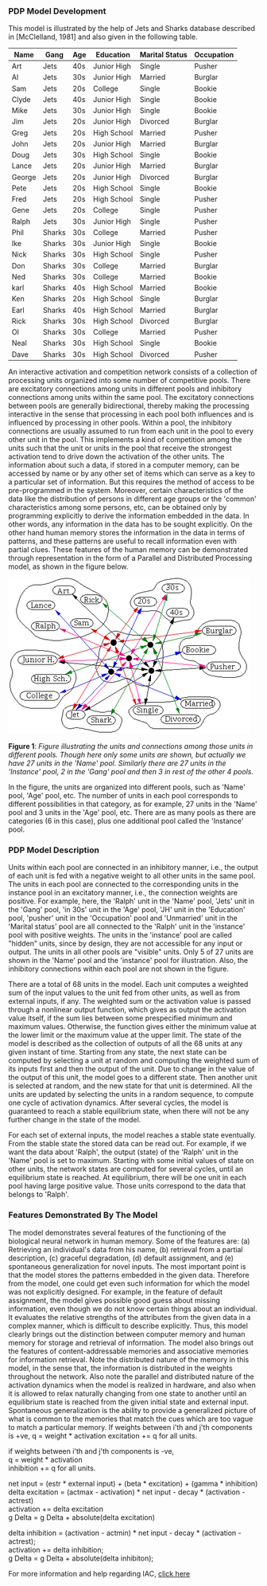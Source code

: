 ### PDP Model Development

This model is illustrated by the help of Jets and Sharks database described in [McClelland, 1981] and also given in the following table.

|Name  |Gang  |Age|Education|Marital Status |Occupation|
|------|------|---|---------|--------|----------|
|Art   |Jets  |40s|Junior High   |Single  |Pusher    |
|Al    |Jets  |30s|Junior High   |Married |Burglar   |
|Sam   |Jets  |20s|College  |Single  |Bookie    |
|Clyde |Jets  |40s|Junior High   |Single  |Bookie    |
|Mike  |Jets  |30s|Junior High   |Single  |Bookie    |
|Jim   |Jets  |20s|Junior High   |Divorced|Burglar   |
|Greg  |Jets  |20s|High School     |Married |Pusher    |
|John  |Jets  |20s|Junior High   |Married |Burglar   |
|Doug  |Jets  |30s|High School    |Single  |Bookie    |
|Lance |Jets  |20s|Junior High   |Married |Burglar   |
|George|Jets  |20s|Junior High   |Divorced|Burglar   |
|Pete  |Jets  |20s|High School     |Single  |Bookie    |
|Fred  |Jets  |20s|High School     |Single  |Pusher    |
|Gene  |Jets  |20s|College  |Single  |Pusher    |
|Ralph |Jets  |30s|Junior High  |Single  |Pusher    |
|Phil  |Sharks|30s|College  |Married |Pusher    |
|Ike   |Sharks|30s|Junior High   |Single  |Bookie    |
|Nick  |Sharks|30s|High School     |Single  |Pusher    |
|Don   |Sharks|30s|College  |Married |Burglar   |
|Ned   |Sharks|30s|College  |Married |Bookie    |
|karl  |Sharks|40s|High School    |Married |Bookie    |
|Ken   |Sharks|20s|High School     |Single  |Burglar   |
|Earl  |Sharks|40s|High School    |Married |Burglar   |
|Rick  |Sharks|30s|High School     |Divorced|Burglar   |
|Ol    |Sharks|30s|College  |Married |Pusher    |
|Neal  |Sharks|30s|High School     |Single  |Bookie    |
|Dave  |Sharks|30s|High School     |Divorced|Pusher    |


An interactive activation and competition network consists of a collection of processing units organized into some number of competitive pools. There are excitatory connections among units in different pools and inhibitory connections among units within the same pool. The excitatory connections between pools are generally bidirectional, thereby making the processing interactive in the sense that processing in each pool both influences and is influenced by processing in other pools. Within a pool, the inhibitory connections are usually assumed to run from each unit in the pool to every other unit in the pool. This implements a kind of competition among the units such that the unit or units in the pool that receive the strongest activation tend to drive down the activation of the other units. The information about such a data, if stored in a computer memory, can be accessed by name or by any other set of items which can serve as a key to a particular set of information. But this requires the method of access to be pre-programmed in the system. Moreover, certain characteristics of the data like the distribution of persons in different age groups or the 'common' characteristics among some persons, etc, can be obtained only by programming explicitly to derive the information embedded in the data. In other words, any information in the data has to be sought explicitly. On the other hand human memory stores the information in the data in terms of patterns, and these patterns are useful to recall information even with partial clues. These features of the human memory can be demonstrated through representation in the form of a Parallel and Distributed Processing model, as shown in the figure below.



<img src="images/jetshark.gif">

**Figure 1**: *Figure illustrating the units and connections among those units in different pools. Though here only some units are shown, but actually we have 27 units in the 'Name' pool. Similarly there are 27 units in the 'Instance' pool, 2 in the 'Gang' pool and then 3 in rest of the other 4 pools.*

In the figure, the units are organized into different pools, such as 'Name' pool, 'Age' pool, etc. The number of units in each pool corresponds to different possibilities in that category, as for example, 27 units in the 'Name' pool and 3 units in the 'Age' pool, etc. There are as many pools as there are categories (6 in this case), plus one additional pool called the 'Instance' pool.

### PDP Model Description

Units within each pool are connected in an inhibitory manner, i.e., the output of each unit is fed with a negative weight to all other units in the same pool. The units in each pool are connected to the corresponding units in the instance pool in an excitatory manner, i.e., the connection weights are positive. For example, here, the 'Ralph' unit in the 'Name' pool, 'Jets' unit in the 'Gang' pool, 'in 30s' unit in the 'Age' pool, 'JH' unit in the 'Education' pool, 'pusher' unit in the 'Occupation' pool and 'Unmarried' unit in the 'Marital status' pool are all connected to the 'Ralph' unit in the 'instance' pool with positive weights. The units in the 'instance' pool are called "hidden" units, since by design, they are not accessible for any input or output. The units in all other pools are "visible" units. Only 5 of 27 units are shown in the 'Name' pool and the 'instance' pool for illustration. Also, the inhibitory connections within each pool are not shown in the figure.

There are a total of 68 units in the model. Each unit computes a weighted sum of the input values to the unit fed from other units, as well as from external inputs, if any. The weighted sum or the activation value is passed through a nonlinear output function, which gives as output the activation value itself, if the sum lies between some prespecified minimum and maximum values. Otherwise, the function gives either the minimum value at the lower limit or the maximum value at the upper limit. The state of the model is described as the collection of outputs of all the 68 units at any given instant of time. Starting from any state, the next state can be computed by selecting a unit at random and computing the weighted sum of its inputs first and then the output of the unit. Due to change in the value of the output of this unit, the model goes to a different state. Then another unit is selected at random, and the new state for that unit is determined. All the units are updated by selecting the units in a random sequence, to compute one cycle of activation dynamics. After several cycles, the model is guaranteed to reach a stable equilibrium state, when there will not be any further change in the state of the model.

For each set of external inputs, the model reaches a stable state eventually. From the stable state the stored data can be read out. For example, if we want the data about 'Ralph', the output (state) of the 'Ralph' unit in the 'Name' pool is set to maximum. Starting with some initial values of state on other units, the network states are computed for several cycles, until an equilibrium state is reached. At equilibrium, there will be one unit in each pool having large positive value. Those units correspond to the data that belongs to 'Ralph'.

### Features Demonstrated By The Model

The model demonstrates several features of the functioning of the biological neural network in human memory. Some of the features are: (a) Retrieving an individual's data from his name, (b) retrieval from a partial description, (c) graceful degradation, (d) default assignment, and (e) spontaneous generalization for novel inputs. The most important point is that the model stores the patterns embedded in the given data. Therefore from the model, one could get even such information for which the model was not explicitly designed. For example, in the feature of default assignment, the model gives possible good guess about missing information, even though we do not know certain things about an individual. It evaluates the relative strengths of the attributes from the given data in a complex manner, which is difficult to describe explicitly. Thus, this model clearly brings out the distinction between computer memory and human memory for storage and retrieval of information. The model also brings out the features of content-addressable memories and associative memories for information retrieval. Note the distributed nature of the memory in this model, in the sense that, the information is distributed in the weights throughout the network. Also note the parallel and distributed nature of the activation dynamics when the model is realized in hardware, and also when it is allowed to relax naturally changing from one state to another until an equilibrium state is reached from the given initial state and external input. Spontaneous generalization is the ability to provide a generalized picture of what is common to the memories that match the cues which are too vague to match a particular memory. If weights between i'th and j'th components is +ve,
q = weight * activation
excitation += q for all units.

if weights between i'th and j'th components is -ve,
\
q = weight * activation
\
inhibition += q for all units.

net input = (estr * external input) + (beta * excitation) + (gamma * inhibition)
\
delta excitation = (actmax - activation) * net input - decay * (activation - actrest)
\
activation += delta excitation
\
g Delta = g Delta + absolute(delta excitation)

delta inhibition = (activation - actmin) * net input - decay * (activation - actrest);
\
activation += delta inhibition;
\
g Delta = g Delta + absolute(delta inhibiton);

For more information and help regarding IAC, [click here](https://web.stanford.edu/group/pdplab/pdphandbook/handbookch3.html) 


